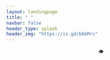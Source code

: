 ```yaml
---
layout: landingpage
title: " "
navbar: false
header_type: splash
header_img: "https://is.gd/b8kMrc"
---
```


<p align="center"> 👁️ </p>
